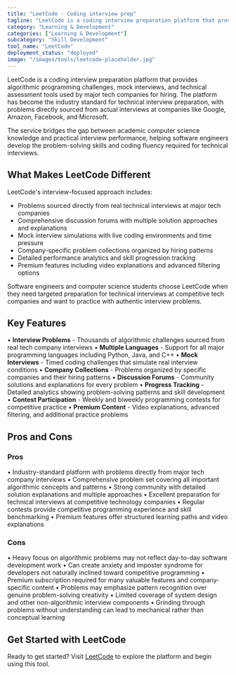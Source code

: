 ```yaml
---
title: "LeetCode - Coding interview prep"
tagline: "LeetCode is a coding interview preparation platform that provides algorithmic programming challenges, mock interviews, and technical assessment tools used by major tech companies for hiring..."
category: "Learning & Development"
categories: ["Learning & Development"]
subcategory: "Skill Development"
tool_name: "LeetCode"
deployment_status: "deployed"
image: "/images/tools/leetcode-placeholder.jpg"
---
```


LeetCode is a coding interview preparation platform that provides algorithmic programming challenges, mock interviews, and technical assessment tools used by major tech companies for hiring. The platform has become the industry standard for technical interview preparation, with problems directly sourced from actual interviews at companies like Google, Amazon, Facebook, and Microsoft.

The service bridges the gap between academic computer science knowledge and practical interview performance, helping software engineers develop the problem-solving skills and coding fluency required for technical interviews.

## What Makes LeetCode Different

LeetCode's interview-focused approach includes:
- Problems sourced directly from real technical interviews at major tech companies
- Comprehensive discussion forums with multiple solution approaches and explanations
- Mock interview simulations with live coding environments and time pressure
- Company-specific problem collections organized by hiring patterns
- Detailed performance analytics and skill progression tracking
- Premium features including video explanations and advanced filtering options

Software engineers and computer science students choose LeetCode when they need targeted preparation for technical interviews at competitive tech companies and want to practice with authentic interview problems.

## Key Features

• **Interview Problems** - Thousands of algorithmic challenges sourced from real tech company interviews
• **Multiple Languages** - Support for all major programming languages including Python, Java, and C++
• **Mock Interviews** - Timed coding challenges that simulate real interview conditions
• **Company Collections** - Problems organized by specific companies and their hiring patterns
• **Discussion Forums** - Community solutions and explanations for every problem
• **Progress Tracking** - Detailed analytics showing problem-solving patterns and skill development
• **Contest Participation** - Weekly and biweekly programming contests for competitive practice
• **Premium Content** - Video explanations, advanced filtering, and additional practice problems

## Pros and Cons

### Pros
• Industry-standard platform with problems directly from major tech company interviews
• Comprehensive problem set covering all important algorithmic concepts and patterns
• Strong community with detailed solution explanations and multiple approaches
• Excellent preparation for technical interviews at competitive technology companies
• Regular contests provide competitive programming experience and skill benchmarking
• Premium features offer structured learning paths and video explanations

### Cons
• Heavy focus on algorithmic problems may not reflect day-to-day software development work
• Can create anxiety and imposter syndrome for developers not naturally inclined toward competitive programming
• Premium subscription required for many valuable features and company-specific content
• Problems may emphasize pattern recognition over genuine problem-solving creativity
• Limited coverage of system design and other non-algorithmic interview components
• Grinding through problems without understanding can lead to mechanical rather than conceptual learning

## Get Started with LeetCode

Ready to get started? Visit [LeetCode](https://leetcode.com/) to explore the platform and begin using this tool.